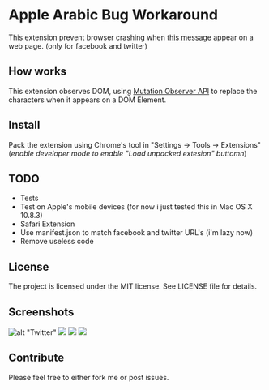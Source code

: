 # Apple Arabic Bug Workaround

This extension prevent browser crashing when [this message](https://gist.github.com/fidelisrafael/3469c7f137070e840b8e/raw/00c07780bc73a5b90451f1debf554c0921b81403/arabic-bug.txt)  appear on a web page. (only for facebook and twitter)

## How works

This extension observes DOM, using [Mutation Observer API](https://developer.mozilla.org/en-US/docs/Web/API/MutationObserver) to replace the characters when it appears on a DOM Element.

## Install

Pack the extension using Chrome's tool in "Settings -> Tools -> Extensions" (_enable developer mode to enable "Load unpacked extesion" buttomn_)


## TODO
 - Tests
 - Test on Apple's mobile devices (for now i just tested this in Mac OS X 10.8.3)
 - Safari Extension
 - Use manifest.json to match facebook and twitter URL's (i'm lazy now)
 - Remove useless code

## License
The project is licensed under the MIT license. See LICENSE file for details.

## Screenshots
![alt "Twitter"](http://i.imgur.com/TCRqGLN.png) ![](http://i.imgur.com/9rK4NGK.png) ![](http://i.imgur.com/Y3MYElT.png) ![](http://i.imgur.com/EiMV1pt.png)

## Contribute
Please feel free to either fork me or post issues.
